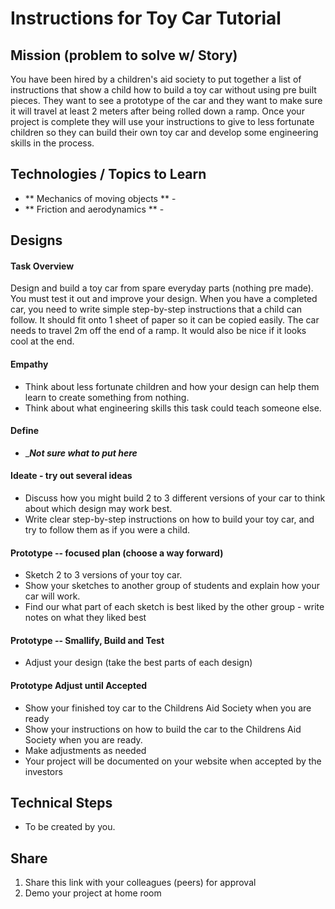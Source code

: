 # Instructions for Toy Car Tutorial

## Mission (problem to solve w/ Story)
You have been hired by a children's aid society to put together a list of instructions that show a child how to build a toy car without using pre built pieces.
They want to see a prototype of the car and they want to make sure it will travel at least 2 meters after being rolled down a ramp.
Once your project is complete they will use your instructions to give to less fortunate children so they can build their own toy car and develop some engineering skills in the process.

## Technologies / Topics to Learn

* ** Mechanics of moving objects ** -
* ** Friction and aerodynamics ** -

## Designs

#### Task Overview

Design and build a toy car from spare everyday parts (nothing pre made). You must test it out and improve your design.
When you have a completed car, you need to write simple step-by-step instructions that a child can follow. It should fit onto 1 sheet of paper so it can be copied easily.
The car needs to travel 2m off the end of a ramp. It would also be nice if it looks cool at the end.

#### Empathy

* Think about less fortunate children and how your design can help them learn to create something from nothing.
* Think about what engineering skills this task could teach someone else.

#### Define

* ______Not sure what to put here_____

#### Ideate - try out several ideas

* Discuss how you might build 2 to 3 different versions of your car to think about which design may work best.
* Write clear step-by-step instructions on how to build your toy car, and try to follow them as if you were a child.

#### Prototype -- focused plan (choose a way forward)

* Sketch 2 to 3 versions of your toy car.
* Show your sketches to another group of students and explain how your car will work.
* Find our what part of each sketch is best liked by the other group - write notes on what they liked best

#### Prototype -- Smallify, Build and Test

* Adjust your design (take the best parts of each design)

#### Prototype Adjust until Accepted

* Show your finished toy car to the Childrens Aid Society when you are ready
* Show your instructions on how to build the car to the Childrens Aid Society when you are ready.
* Make adjustments as needed
* Your project will be documented on your website when accepted by the investors

## Technical Steps
 * To be created by you.

## Share
1. Share this link with your colleagues (peers) for approval
2. Demo your project at home room
